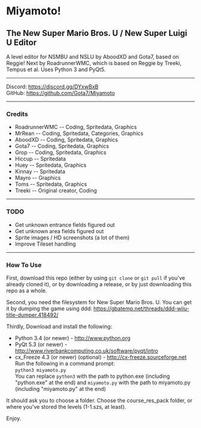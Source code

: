 # Miyamoto!
## The New Super Mario Bros. U / New Super Luigi U Editor
A level editor for NSMBU and NSLU by AboodXD and Gota7, based on Reggie! Next by RoadrunnerWMC, which is based on Reggie by Treeki, Tempus et al. Uses Python 3 and PyQt5.

----------------------------------------------------------------

Discord: https://discord.gg/DYxwBxB  
GitHub: https://github.com/Gota7/Miyamoto  

----------------------------------------------------------------

### Credits
- RoadrunnerWMC -- Coding, Spritedata, Graphics
- MrRean -- Coding, Spritedata, Categories, Graphics
- AboodXD -- Coding, Spritedata, Graphics
- Gota7 -- Coding, Spritedata, Graphics
- Grop -- Coding, Spritedata, Graphics
- Hiccup -- Spritedata
- Huey -- Spritedata, Graphics
- Kinnay -- Spritedata
- Mayro -- Graphics
- Toms -- Spritedata, Graphics
- Treeki -- Original creator, Coding

----------------------------------------------------------------

### TODO
- Get unknown entrance fields figured out
- Get unknown area fields figured out
- Sprite images / HD screenshots (a lot of them)
- Improve Tileset handling

----------------------------------------------------------------

### How To Use
First, download this repo (either by using ```git clone``` or ```git pull``` if you've already cloned it), or by downloading a release, or by just downloading this repo as a whole.

Second, you need the filesystem for New Super Mario Bros. U. You can get it by dumping the game using ddd: https://gbatemp.net/threads/ddd-wiiu-title-dumper.418492/

Thirdly, Download and install the following:
 * Python 3.4 (or newer) - http://www.python.org
 * PyQt 5.3 (or newer) - http://www.riverbankcomputing.co.uk/software/pyqt/intro
 * cx_Freeze 4.3 (or newer) (optional) - http://cx-freeze.sourceforge.net  
Run the following in a command prompt:  
`python3 miyamoto.py`  
You can replace `python3` with the path to python.exe (including "python.exe" at the end) and `miyamoto.py` with the path to miyamoto.py (including "miyamoto.py" at the end)  
  
It should ask you to choose a folder. Choose the course_res_pack folder, or where you've stored the levels (1-1.szs, at least).

Enjoy.
